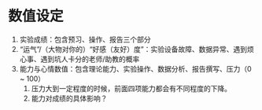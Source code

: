 # 数值设定

1. 实验成绩：包含预习、操作、报告三个部分
2. “运气”/（大物对你的）“好感（友好）度”：实验设备故障、数据异常、遇到烦心事、遇到坑人卡分的老师/助教的概率
3. 能力与心情数值：包含理论能力、实验操作、数据分析、报告撰写、压力（0 ~ 100）
   1. 压力大到一定程度的时候，前面四项能力都会有不同程度的下降。
   2. 能力对成绩的具体影响？

